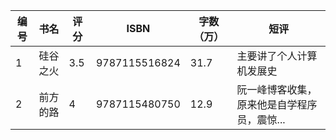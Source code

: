 |编号|书名|评分|ISBN|字数（万）|短评|
|---|---|---|---|---|---|
|1|硅谷之火|3.5|9787115516824|31.7|主要讲了个人计算机发展史|
|2|前方的路|4|9787115480750|12.9|阮一峰博客收集，原来他是自学程序员，震惊...|
